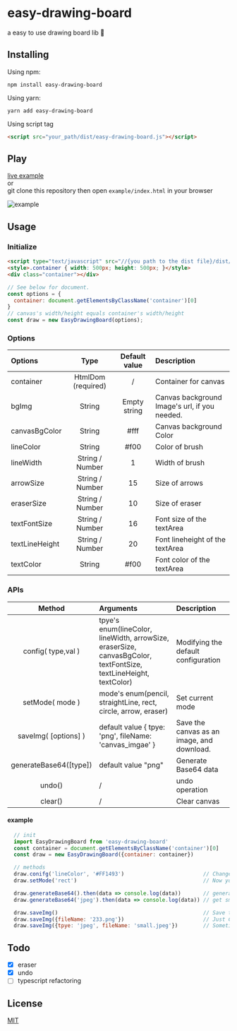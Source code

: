 # easy-drawing-board

a easy to use drawing board lib 🎨

## Installing
Using npm:
```
npm install easy-drawing-board
```
Using yarn:
```
yarn add easy-drawing-board
```
Using script tag
```html
<script src="your_path/dist/easy-drawing-board.js"></script>
```

## Play

[live example](https://codepen.io/kaierchou/project/editor/AEepEK#)  
or  
git clone this repository then open `example/index.html` in your browser  

![example]()

## Usage
### Initialize

```html
<script type="text/javascript" src="//{you path to the dist file}/dist/easy-drawing-board.js"></script>
<style>.container { width: 500px; height: 500px; }</style>
<div class="container"></div>
```

```javascript
// See below for document.
const options = {
  container: document.getElementsByClassName('container')[0]
}
// canvas's width/height equals container's width/height
const draw = new EasyDrawingBoard(options); 
```

### Options
| Options        |      Type          | Default value |     Description                               |
| :- | :-: | :-: | :- |
| container      | HtmlDom (required) |  /            | Container for canvas                          |
| bgImg          | String             |  Empty string | Canvas background Image's url, if you needed. |
| canvasBgColor  | String             |  #fff         | Canvas background Color                       |
| lineColor      | String             |  #f00         | Color of brush                                |
| lineWidth      | String / Number    |  1            | Width of brush                                |
| arrowSize      | String / Number    |  15           | Size of arrows                                |
| eraserSize     | String / Number    |  10           | Size of eraser                                |
| textFontSize   | String / Number    |  16           | Font size of the textArea                     |
| textLineHeight | String / Number    |  20           | Font lineheight of the textArea               |
| textColor      | String             |  #f00         | Font color of the textArea                    |

### APIs

| Method                | Arguments                                                | Description          |
| :-: | :- | :- |
| config( type,val )    | tpye's enum(lineColor, lineWidth, arrowSize, eraserSize, canvasBgColor, textFontSize, textLineHeight, textColor)     | Modifying the default configuration |
| setMode( mode )       | mode's enum(pencil, straightLine, rect, circle, arrow, eraser)   | Set current mode                              |
| saveImg( [options] )  | default value { tpye: 'png', fileName: 'canvas_imgae' }  | Save the canvas as an image, and download.    |
| generateBase64([type])| default value "png"                                      | Generate Base64 data                          |
| undo()                | /                                                        | undo operation                                |
| clear()               | /                                                        | Clear canvas                                  |

#### example

```JavaScript
  // init
  import EasyDrawingBoard from 'easy-drawing-board'
  const container = document.getElementsByClassName('container')[0]
  const draw = new EasyDrawingBoard({container: container})

  // methods
  draw.conifg('lineColor', '#FF1493')                         // Change the color of the brush.
  draw.setMode('rect')                                        // Now you can draw the rectangle.

  draw.generateBase64().then(data => console.log(data))       // generateBase64 method default is to export the PNG base64 data.                              
  draw.generateBase64('jpeg').then(data => console.log(data)) // get smaller data.                          

  draw.saveImg()                                              // Save the canvas as an PNG images, and the file name is canvas_imgae.png.
  draw.saveImg({fileName: '233.png'})                         // Just Change of file name.
  draw.saveImg({tpye: 'jpeg', fileName: 'small.jpeg'})        // Sometimes we just need smaller pictures.
```


## Todo

- [x] eraser
- [x] undo
- [ ] typescript refactoring

## License
[MIT](https://opensource.org/licenses/MIT)  
